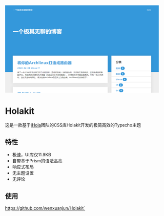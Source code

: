 ![Screenshot](https://raw.githubusercontent.com/wenxuanjun/Holakit/master/screenshot.png)

# Holakit

这是一款基于[iHola](https://ihola.one)团队的CSS库Holakit开发的极简高效的Typecho主题

## 特性

- 极速，UI库仅11.9KB
- 自带基于Prism的语法高亮
- 响应式布局
- 无主题设置
- 无评论

## 使用
https://github.com/wenxuanjun/Holakit`

